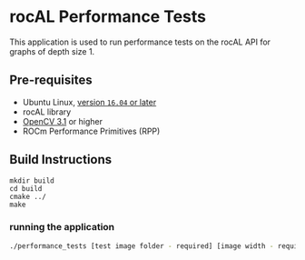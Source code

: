 # rocAL Performance Tests

This application is used to run performance tests on the rocAL API for graphs of depth size 1.

## Pre-requisites

* Ubuntu Linux, [version `16.04` or later](https://www.microsoft.com/software-download/windows10)
* rocAL library
* [OpenCV 3.1](https://github.com/opencv/opencv/releases) or higher
* ROCm Performance Primitives (RPP)

## Build Instructions

  ````absh
  mkdir build
  cd build
  cmake ../
  make
  ````
### running the application

  ````bash
  ./performance_tests [test image folder - required] [image width - required] [image height - required] [test case] [batch size] [0 for CPU, 1 for GPU] [0 for grayscale, 1 for RGB]
  ````
